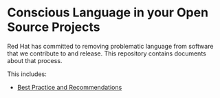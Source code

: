 # Conscious Language in your Open Source Projects

Red Hat has committed to removing problematic language from software
that we contribute to and release. This repository contains documents
about that process.

This includes:

 * [Best Practice and Recommendations](https://github.com/conscious-lang/conscious-lang-docs/blob/master/recommendations.md)


